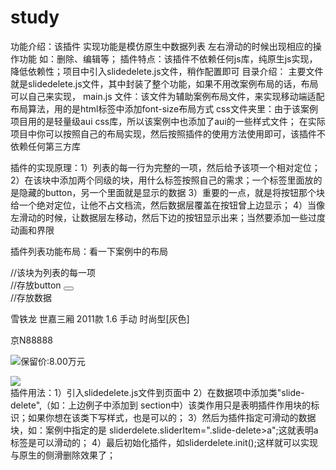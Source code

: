# study
功能介绍：该插件 实现功能是模仿原生中数据列表 左右滑动的时候出现相应的操作功能 如：删除、编辑等；
插件特点：该插件不依赖任何js库，纯原生js实现，降低依赖性；项目中引入slidedelete.js文件，稍作配置即可
目录介绍：
          主要文件就是slidedelete.js文件，其中封装了整个功能，如果不用改案例布局的话，布局可以自己来实现，
          main.js 文件：该文件为辅助案例布局文件，来实现移动端适配布局算法，用的是html标签中添加font-size布局方式
          css文件夹里：由于该案例项目用的是轻量级aui  css库，所以该案例中也添加了aui的一些样式文件；
                       在实际项目中你可以按照自己的布局实现，然后按照插件的使用方法使用即可，该插件不依赖任何第三方库
                       
插件的实现原理：1）列表的每一行为完整的一项，然后给予该项一个相对定位；
                2）在该块中添加两个同级的块，用什么标签按照自己的需求；一个标签里面放的是隐藏的button，另一个里面就是显示的数据
                3）重要的一点，就是将按钮那个块给一个绝对定位，让他不占文档流，然后数据层覆盖在按钮曾上边显示；
                4）当像左滑动的时候，让数据层左移动，然后下边的按钮显示出来；当然要添加一些过度动画和界限

插件列表功能布局：看一下案例中的布局
                  <section class="car-info-item slide-delete"> //该块为列表的每一项
                      <div style="" class="delete-wrap">      //存放button
                        <button ></button>
                      </div>
                      <a class=""> //存放数据
                        <p><span class="car-name">雪铁龙 世嘉三厢 2011款 1.6 手动 时尚型[灰色]</span></p>
                        <p><span class="car-num">京N88888</span></p>
                        <p><em class="aui-pull-left money-icon"><img src="http://img.youxinpai.com/sales_cowry/images/money_icon_round.png"></em><span class="car-money ml10">保留价:8.00万元</span></p>
                        <span class=" edit-btn"><img src="http://img.youxinpai.com/sales_cowry/images/edit_icon.png"></span>
                      </a>
                  </section>
 插件用法：1）引入slidedelete.js文件到页面中
           2）在数据项中添加类"slide-delete",（如：上边例子中添加到 section中）该类作用只是表明插件作用块的标识；如果你想在该类下写样式，也是可以的；
           3）然后为插件指定可滑动的数据块，如：案例中指定的是 sliderdelete.sliderItem=".slide-delete>a";这就表明a标签是可以滑动的；
           4）最后初始化插件，如sliderdelete.init();这样就可以实现与原生的侧滑删除效果了；
           
  
